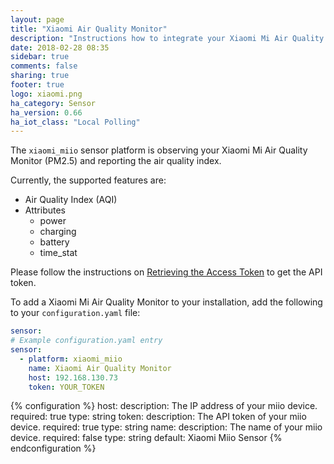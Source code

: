 ```yaml
---
layout: page
title: "Xiaomi Air Quality Monitor"
description: "Instructions how to integrate your Xiaomi Mi Air Quality Monitor within Home Assistant."
date: 2018-02-28 08:35
sidebar: true
comments: false
sharing: true
footer: true
logo: xiaomi.png
ha_category: Sensor
ha_version: 0.66
ha_iot_class: "Local Polling"
---
```


The `xiaomi_miio` sensor platform is observing your Xiaomi Mi Air Quality Monitor (PM2.5) and reporting the air quality index.

Currently, the supported features are:

* Air Quality Index (AQI)
* Attributes
  - power
  - charging
  - battery
  - time_stat

Please follow the instructions on [Retrieving the Access Token](/components/vacuum.xiaomi_miio/#retrieving-the-access-token) to get the API token.

To add a Xiaomi Mi Air Quality Monitor to your installation, add the following to your `configuration.yaml` file:

```yaml
sensor:
# Example configuration.yaml entry
sensor:
  - platform: xiaomi_miio
    name: Xiaomi Air Quality Monitor
    host: 192.168.130.73
    token: YOUR_TOKEN
```

{% configuration %}
host:
  description: The IP address of your miio device.
  required: true
  type: string
token:
  description: The API token of your miio device.
  required: true
  type: string
name:
  description: The name of your miio device.
  required: false
  type: string
  default: Xiaomi Miio Sensor
{% endconfiguration %}
